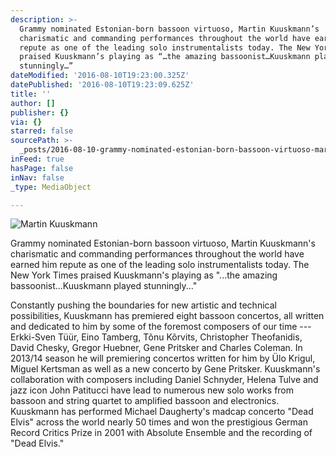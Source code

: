 ```yaml
---
description: >-
  Grammy nominated Estonian-born bassoon virtuoso, Martin Kuuskmann’s
  charismatic and commanding performances throughout the world have earned him
  repute as one of the leading solo instrumentalists today. The New York Times
  praised Kuuskmann’s playing as “…the amazing bassoonist…Kuuskmann played
  stunningly…”
dateModified: '2016-08-10T19:23:00.325Z'
datePublished: '2016-08-10T19:23:09.625Z'
title: ''
author: []
publisher: {}
via: {}
starred: false
sourcePath: >-
  _posts/2016-08-10-grammy-nominated-estonian-born-bassoon-virtuoso-martin-kuus.md
inFeed: true
hasPage: false
inNav: false
_type: MediaObject

---
```

![Martin Kuuskmann](https://the-grid-user-content.s3-us-west-2.amazonaws.com/b12c856c-29ed-4063-9cab-02a7bb333442.jpg)

Grammy nominated Estonian-born bassoon virtuoso, Martin Kuuskmann's charismatic and commanding performances throughout the world have earned him repute as one of the leading solo instrumentalists today. The New York Times praised Kuuskmann's playing as "...the amazing bassoonist...Kuuskmann played stunningly..."

Constantly pushing the boundaries for new artistic and technical possibilities, Kuuskmann has premiered eight bassoon concertos, all written and dedicated to him by some of the foremost composers of our time --- Erkki-Sven Tüür, Eino Tamberg, Tõnu Kõrvits, Christopher Theofanidis, David Chesky, Gregor Huebner, Gene Pritsker and Charles Coleman. In 2013/14 season he will premiering concertos written for him by Ülo Krigul, Miguel Kertsman as well as a new concerto by Gene Pritsker. Kuuskmann's collaboration with composers including Daniel Schnyder, Helena Tulve and jazz icon John Patitucci have lead to numerous new solo works from bassoon and string quartet to amplified bassoon and electronics. Kuuskmann has performed Michael Daugherty's madcap concerto "Dead Elvis" across the world nearly 50 times and won the prestigious German Record Critics Prize in 2001 with Absolute Ensemble and the recording of "Dead Elvis."